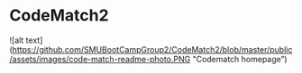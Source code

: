 # CodeMatch2

![alt text](https://github.com/SMUBootCampGroup2/CodeMatch2/blob/master/public/assets/images/code-match-readme-photo.PNG "Codematch homepage”)

